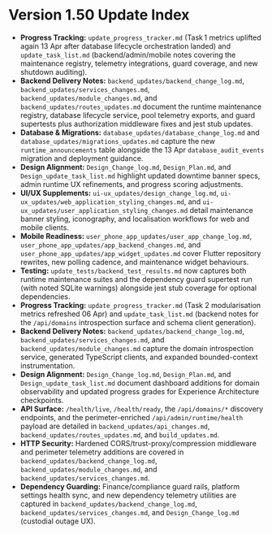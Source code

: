 # Version 1.50 Update Index

- **Progress Tracking:** `update_progress_tracker.md` (Task 1 metrics uplifted again 13 Apr after database lifecycle orchestration landed) and `update_task_list.md` (backend/admin/mobile notes covering the maintenance registry, telemetry integrations, guard coverage, and new shutdown auditing).
- **Backend Delivery Notes:** `backend_updates/backend_change_log.md`, `backend_updates/services_changes.md`, `backend_updates/module_changes.md`, and `backend_updates/routes_updates.md` document the runtime maintenance registry, database lifecycle service, pool telemetry exports, and guard supertests plus authorization middleware fixes and jest stub updates.
- **Database & Migrations:** `database_updates/database_change_log.md` and `database_updates/migrations_updates.md` capture the new `runtime_announcements` table alongside the 13 Apr `database_audit_events` migration and deployment guidance.
- **Design Alignment:** `Design_Change_log.md`, `Design_Plan.md`, and `Design_update_task_list.md` highlight updated downtime banner specs, admin runtime UX refinements, and progress scoring adjustments.
- **UI/UX Supplements:** `ui-ux_updates/design_change_log.md`, `ui-ux_updates/web_application_styling_changes.md`, and `ui-ux_updates/user_application_styling_changes.md` detail maintenance banner styling, iconography, and localisation workflows for web and mobile clients.
- **Mobile Readiness:** `user_phone_app_updates/user_app_change_log.md`, `user_phone_app_updates/app_backend_changes.md`, and `user_phone_app_updates/app_widget_updates.md` cover Flutter repository rewrites, new polling cadence, and maintenance widget behaviours.
- **Testing:** `update_tests/backend_test_results.md` now captures both runtime maintenance suites and the dependency guard supertest run (with noted SQLite warnings) alongside jest stub coverage for optional dependencies.
- **Progress Tracking:** `update_progress_tracker.md` (Task 2 modularisation metrics refreshed 06 Apr) and `update_task_list.md` (backend notes for the `/api/domains` introspection surface and schema client generation).
- **Backend Delivery Notes:** `backend_updates/backend_change_log.md`, `backend_updates/services_changes.md`, and `backend_updates/module_changes.md` capture the domain introspection service, generated TypeScript clients, and expanded bounded-context instrumentation.
- **Design Alignment:** `Design_Change_log.md`, `Design_Plan.md`, and `Design_update_task_list.md` document dashboard additions for domain observability and updated progress grades for Experience Architecture checkpoints.
- **API Surface:** `/health/live`, `/health/ready`, the `/api/domains/*` discovery endpoints, and the perimeter-enriched `/api/admin/runtime/health` payload are detailed in `backend_updates/api_changes.md`, `backend_updates/routes_updates.md`, and `build_updates.md`.
- **HTTP Security:** Hardened CORS/trust-proxy/compression middleware and perimeter telemetry additions are covered in `backend_updates/backend_change_log.md`, `backend_updates/module_changes.md`, and `backend_updates/services_changes.md`.
- **Dependency Guarding:** Finance/compliance guard rails, platform settings health sync, and new dependency telemetry utilities are captured in `backend_updates/backend_change_log.md`, `backend_updates/services_changes.md`, and `Design_Change_log.md` (custodial outage UX).

